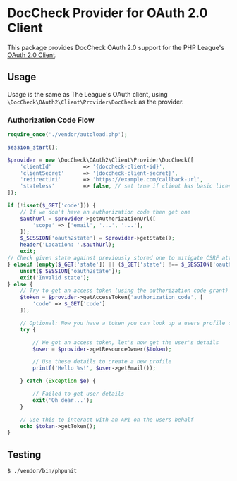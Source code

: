 # DocCheck Provider for OAuth 2.0 Client
This package provides DocCheck OAuth 2.0 support for the PHP League's [OAuth 2.0 Client](https://github.com/thephpleague/oauth2-client).

## Usage

Usage is the same as The League's OAuth client, using `\DocCheck\OAuth2\Client\Provider\DocCheck` as the provider.

### Authorization Code Flow

```php
require_once('./vendor/autoload.php');

session_start();

$provider = new \DocCheck\OAuth2\Client\Provider\DocCheck([
    'clientId'          => '{doccheck-client-id}',
    'clientSecret'      => '{doccheck-client-secret}',
    'redirectUri'       => 'https://example.com/callback-url',
    'stateless'         => false, // set true if client has basic license or to prevent state parameter 
]);

if (!isset($_GET['code'])) {
    // If we don't have an authorization code then get one
    $authUrl = $provider->getAuthorizationUrl([
        'scope' => ['email', '...', '...'],
    ]);
    $_SESSION['oauth2state'] = $provider->getState();
    header('Location: '.$authUrl);
    exit;
// Check given state against previously stored one to mitigate CSRF attack
} elseif (empty($_GET['state']) || ($_GET['state'] !== $_SESSION['oauth2state'])) {
    unset($_SESSION['oauth2state']);
    exit('Invalid state');
} else {
    // Try to get an access token (using the authorization code grant)
    $token = $provider->getAccessToken('authorization_code', [
        'code' => $_GET['code']
    ]);

    // Optional: Now you have a token you can look up a users profile data
    try {

        // We got an access token, let's now get the user's details
        $user = $provider->getResourceOwner($token);

        // Use these details to create a new profile
        printf('Hello %s!', $user->getEmail());

    } catch (Exception $e) {

        // Failed to get user details
        exit('Oh dear...');
    }

    // Use this to interact with an API on the users behalf
    echo $token->getToken();
}
```

## Testing

``` bash
$ ./vendor/bin/phpunit
```
